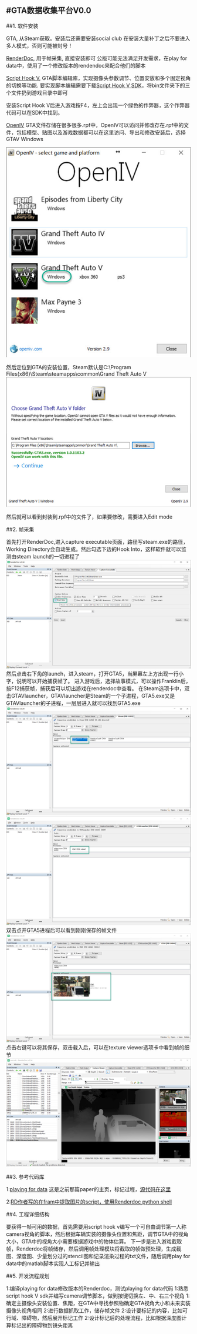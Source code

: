 #GTA数据收集平台V0.0
---
[image1]: ./OpenIVConfig1.jpg
[image2]: ./OpenIVConfig2.jpg
[image3]: ./RD1.jpg
[image4]: ./RD2.jpg
[image5]: ./RD3.jpg
[image6]: ./RD4.jpg
[image7]: ./RD5.jpg

##1. 软件安装

GTA, 从Steam获取。安装后还需要安装social club
在安装大量补丁之后不要进入多人模式，否则可能被封号！

[RenderDoc](https://renderdoc.org/), 
用于帧采集, 直接安装即可
公版可能无法满足开发需求，在play for data中，使用了一个修改版本的rendendoc来配合他们的脚本

[Script Hook V](http://www.dev-c.com/gtav/scripthookv/), 
GTA脚本编辑库，实现摄像头参数调节、位置安放和多个固定视角的切换等功能. 要实现脚本编辑需要下载[Script Hook V SDK](http://www.dev-c.com/files/ScriptHookV_SDK_1.0.617.1a.zip)，将bin文件夹下的三个文件扔到游戏目录中即可

安装Script Hook V后进入游戏按F4，左上会出现一个绿色的作弊器，这个作弊器代码可以在SDK中找到。

[OpenIV](http://openiv.com/)
GTA文件存储在很多很多.rpf中，OpenIV可以访问并修改存在.rpf中的文件，包括模型、贴图以及游戏数据都可以在这里访问、导出和修改安装后，选择GTAV Windows

![image1]

然后定位到GTA的安装位置，Steam默认是C:\Program Files(x86)\Steam\steamapps\common\Grand Theft Auto V\
![image2]

然后就可以看到封装到.rpf中的文件了，如果要修改，需要进入Edit mode

##2. 帧采集

首先打开RenderDoc,进入capture executable页面，路径写steam.exe的路径，Working Directory会自动生成。然后勾选下边的Hook Into，这样软件就可以监测由steam launch的一切进程了
![image3]
然后点击右下角的launch，进入steam，打开GTA5，当屏幕左上方出现一行小字，说明可以开始捕获帧了。
进入游戏后，选择故事模式，可以操作Franklin后，按F12捕获帧，捕获后可以切出游戏在renderdoc中查看。
在Steam选项卡中，双击GTAVlauncher，GTAVlauncher是Steam的一个子进程，GTA5.exe又是GTAVlauncher的子进程，一层层进入就可以找到GTA5.exe
![image4]
![image5]
双击点开GTA5进程后可以看到刚刚保存的帧文件
![image6]
点击右键可以将其保存，双击载入后，可以在texture viewer选项卡中看到帧的细节
![image7]

##3. 参考代码库

1:[playing for data](https://download.visinf.tu-darmstadt.de/data/from_games/index.html) 这是之前那篇paper的主页，标记过程，[源代码在这里](https://bitbucket.org/visinf/projects-2016-playing-for-data)

2:[RD作者写的在fram中提取图片的script，使用Renderdoc python shell](https://gist.github.com/baldurk/53aeecbc94150438477a09e9f49d9a41)

##4. 工程详细结构

要获得一帧可用的数据，首先需要用script hook v编写一个可自由调节第一人称camera视角的脚本，然后根据车辆实装的摄像头位置和焦距，调节GTA中的视角大小，GTA中的视角大小需要根据游戏中的物体估算。
下一步是进入游戏截取帧，Renderdoc将帧储存，然后调用帧处理模块将截取的帧做预处理，生成截图、深度图、少量划分过的stencil图和记录渲染过程的txt文件，随后调用play for data中的matlab脚本实现人工标记并输出

##5. 开发流程规划

1:编译playing for data修改版本的Renderdoc，测试playing for data代码
1:熟悉script hook V sdk并编写camera调节脚本，做到按键切换左、中、右三个视角
1:确定主摄像头安装位置、焦距，在GTA中寻找参照物确定GTA视角大小和未来实装摄像头视角相同
2:进行数据抓取工作，储存帧文件
2:设计要标记的内容，比如可行域、障碍物，然后展开标记工作
2:设计标记后的处理流程，比如根据深度图计算标记出的障碍物到镜头距离

